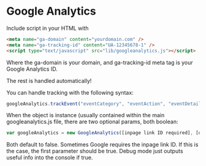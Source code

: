 Google Analytics
================

Include script in your HTML with
```html
<meta name="ga-domain" content="yourdomain.com" />
<meta name="ga-tracking-id" content="UA-12345678-1" />
<script type="text/javascript" src="lib/googleanalytics.js"></script>
```
Where the ga-domain is your domain, and ga-tracking-id meta tag is your Google Analytics ID.

The rest is handled automatically!

You can handle tracking with the following syntax:
```js
googleAnalytics.trackEvent("eventCategory", "eventAction", "eventDetail");
```

When the object is instance (usually contained within the main googleanalytics.js file, there are two optional params, both boolean:
```js
var googleAnalytics = new GoogleAnalytics([inpage link ID required], [debug mode]);
```
Both default to false. Sometimes Google requires the inpage link ID. If this is the case, the first parameter should be true. Debug mode just outputs useful info into the console if true.
